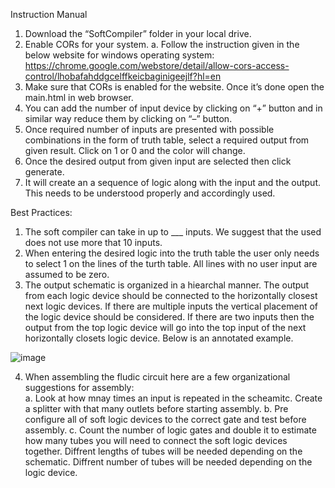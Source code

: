 Instruction Manual
1.	Download the “SoftCompiler” folder in your local drive.
2.	Enable CORs for your system. 
a.	Follow the instruction given in the below website for windows operating system: https://chrome.google.com/webstore/detail/allow-cors-access-control/lhobafahddgcelffkeicbaginigeejlf?hl=en
3.	Make sure that CORs is enabled for the website. Once it’s done open the main.html in web browser. 
4.	You can add the number of input device by clicking on “+” button and in similar way reduce them by clicking on “–” button.
5.	Once required number of inputs are presented with possible combinations in the form of truth table, select a required output from given result. Click on 1 or 0 and the color will change. 
6.	Once the desired output from given input are selected then click generate. 
7.	It will create an a sequence of logic along with the input and the output. This needs to be understood properly and accordingly used.

Best Practices:

1. The soft compiler can take in up to ___ inputs. We suggest that the used does not use more that 10 inputs.  
2. When entering the desired logic into the truth table the user only needs to select 1 on the lines of the turth table. All lines with no user input are assumed to be zero. 
3. The output schematic is organized in a hiearchal manner. The output from each logic device should be connected to the horizontally closest next logic devices. If there are multiple inputs the vertical placement of the logic device should be considered. If there are two inputs then the output from the top logic device will go into the top input of the next horizontally closets logic device. Below is an annotated example. 

![image](https://user-images.githubusercontent.com/68814774/156939979-d4bdefd8-f009-4d04-ab2b-e255c64246d3.png)

4. When assembling the fludic circuit here are a few organizational suggestions for assembly:  
 	a. Look at how mnay times an input is repeated in the scheamitc. Create a splitter with that many outlets before starting assembly. 
 	b. Pre configure all of soft logic devices to the correct gate and test before assembly. 
	c. Count the number of logic gates and double it to estimate how many tubes you will need to connect the soft logic devices together. Diffrent lengths of tubes will be 	needed depending on the schematic. Diffrent number of tubes will be needed depending on the logic device. 
